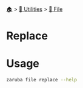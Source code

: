 <!--startTocHeader-->
[🏠](../../README.md) > [🔧 Utilities](../README.md) > [📁 File](README.md)
# Replace
<!--endTocHeader-->

# Usage

<!--startCode-->
```bash
zaruba file replace --help
```
<!--endCode-->


<!--startTocSubTopic-->
<!--endTocSubTopic-->